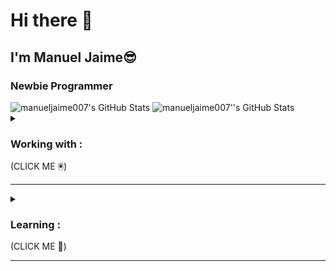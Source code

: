 # Hi there 👋
## I'm Manuel Jaime😎
### Newbie Programmer

<!-- [text](https://github.com/manueljaime007/manueljaime007) -->

<img src="https://github-readme-stats.vercel.app/api/top-langs/?username=manueljaime007&theme=dracula&show_icons=true&hide_border=true&layout=compact" alt="manueljaime007's GitHub Stats"/>
<img src="https://github-readme-streak-stats.herokuapp.com/?user=manueljaime007&theme=dracula&hide_border=true" alt="manueljaime007''s GitHub Stats"/>

<br />

<details closed>
    <summary> &nbsp; <h3> Working with : </h3> (CLICK ME 🖲️)</summary>
    <hr style="background-color:red;">

<div>
    <img src="https://cdn.jsdelivr.net/gh/devicons/devicon@latest/icons/html5/html5-original.svg" height="25" width="30" />
    <img src="https://cdn.jsdelivr.net/gh/devicons/devicon@latest/icons/css3/css3-original.svg" height="25" width="30" />
    <img src="https://cdn.jsdelivr.net/gh/devicons/devicon@latest/icons/javascript/javascript-original.svg" height="25" width="30" />
    <img src="https://cdn.jsdelivr.net/gh/devicons/devicon@latest/icons/bootstrap/bootstrap-original.svg" height="25" width="30"/>
    <img src="https://cdn.jsdelivr.net/gh/devicons/devicon@latest/icons/nodejs/nodejs-original-wordmark.svg" height="25" width="30" />
    <img src="https://cdn.jsdelivr.net/gh/devicons/devicon@latest/icons/nodemon/nodemon-original.svg" height="25" width="30" />
    <img src="https://cdn.jsdelivr.net/gh/devicons/devicon@latest/icons/npm/npm-original-wordmark.svg" height="25" width="30" />
    <img src="https://cdn.jsdelivr.net/gh/devicons/devicon@latest/icons/markdown/markdown-original.svg" height="25" width="30"/>
    <img src="https://cdn.jsdelivr.net/gh/devicons/devicon@latest/icons/mysql/mysql-original.svg" height="25" width="30" />
    <br>
    <img src="https://cdn.jsdelivr.net/gh/devicons/devicon@latest/icons/netlify/netlify-original.svg" height="25" width="30" />
    <img src="https://cdn.jsdelivr.net/gh/devicons/devicon@latest/icons/github/github-original.svg" height="25" width="30" />
    <img src="https://cdn.jsdelivr.net/gh/devicons/devicon@latest/icons/vscode/vscode-original.svg" height="25" width="30" />

</div>

</details>
<hr />

<details closed>
<summary>&nbsp;&nbsp; <h3> Learning : </h3> (CLICK ME 🎒)</summary>
<br>
<div>
    <img src="https://cdn.jsdelivr.net/gh/devicons/devicon@latest/icons/typescript/typescript-original.svg" height="25" width="30" />
    <img src="https://cdn.jsdelivr.net/gh/devicons/devicon@latest/icons/php/php-original.svg" height="25" width="30" />
    <img src="https://cdn.jsdelivr.net/gh/devicons/devicon@latest/icons/angular/angular-original.svg" height="25" width="30" />
    <img src="https://cdn.jsdelivr.net/gh/devicons/devicon@latest/icons/mongodb/mongodb-original.svg" height="25" width="30" />
    <img src="https://cdn.jsdelivr.net/gh/devicons/devicon@latest/icons/jquery/jquery-original.svg" height="25" width="30" />
    <img src="https://cdn.jsdelivr.net/gh/devicons/devicon@latest/icons/react/react-original.svg" height="25" width="30" />
    <img src="https://cdn.jsdelivr.net/gh/devicons/devicon@latest/icons/tailwindcss/tailwindcss-original.svg" height="25" width="30" />
    <img src="https://cdn.jsdelivr.net/gh/devicons/devicon@latest/icons/vitejs/vitejs-original.svg" height="25" width="30" />
    <br>
    <img src="https://cdn.jsdelivr.net/gh/devicons/devicon@latest/icons/jenkins/jenkins-original.svg" height="25" width="30" />
    <img src="https://cdn.jsdelivr.net/gh/devicons/devicon@latest/icons/kubernetes/kubernetes-plain.svg" height="25" width="30"/>
    <img src="https://cdn.jsdelivr.net/gh/devicons/devicon@latest/icons/docker/docker-plain.svg" height="25" width="30"/>
    <img src="https://cdn.jsdelivr.net/gh/devicons/devicon@latest/icons/amazonwebservices/amazonwebservices-original-wordmark.svg" height="25" width="30" />
    <img src="https://cdn.jsdelivr.net/gh/devicons/devicon@latest/icons/vercel/vercel-original.svg" height="25" width="30" />
    <img src="https://cdn.jsdelivr.net/gh/devicons/devicon@latest/icons/firebase/firebase-original.svg" height="25" width="30"/>
</div>

</details>
<hr>




